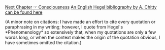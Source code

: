 <p id="nav"><a href="consciousness.html">Next Chapter ☞ Consciousness</a>
<a href="http://users.sussex.ac.uk/~sefd0/bib/hegel.htm">An English Hegel bibliography by A. Chitty can be found here</a></p>

</section>

<p id="cite-note">(A minor note on citations: I have made an effort to cite
every quotation or paraphrasing in my writing; however, I quote from Hegel's
*Phenomenology* so extensively that, when my quotations are only a few words
long, or when the context makes the origin of the quotation obvious, I have
sometimes omitted the citation.)</p>

[^1]: G.W.F. Hegel, *The Phenomenology of Spirit*, translated by T. Pinkard. (Cambridge, Cambridge University Press, 2018), p. 468.
[^2]: Alexandre Kojève, *Introduction To The Reading Of Hegel*, translated by R. Queneau. (Ithaca, Cornell University Press, 1980).
[^3]: An elaboration of Jacobi's argumentation can be found in Paul Franks, "All or Nothing", in *The Cambridge Companion to German Idealism*, edited by K. Ameriks. (Cambridge, Cambridge University Press, 2017), p. 131.
[^4]: G.W.F. Hegel, *The Encyclopaedia Logic*, translated by T. F. Geraets, W. A. Suchting, and H. S Harris (Indianapolis, IN: Hackett, 1991), p. 83 (§41: Addition 2).
[^5]: Paul W. Franks, *All or Nothing: Systematicity, Transcendental Arguments, and Skepticism in German Idealism*. (Cambridge, MA: Harvard University Press, 2005), p. 10.
[^6]: Hegel, *Logic*, p. 186.
[^7]: Hegel, *Phenomenology*, §77.
[^8]: Ibid, §78.
[^9]: Ibid, §79.

